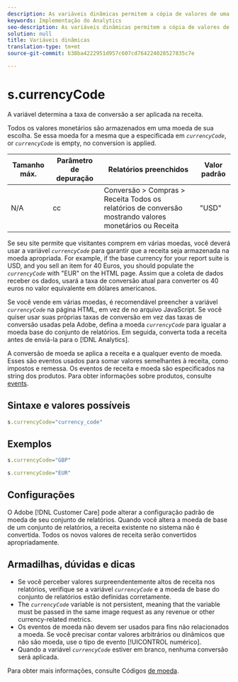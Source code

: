 ```yaml
---
description: As variáveis dinâmicas permitem a cópia de valores de uma variável para outra sem precisar digitar os valores completos várias vezes nas solicitações de imagem do site.
keywords: Implementação do Analytics
seo-description: As variáveis dinâmicas permitem a cópia de valores de uma variável para outra sem precisar digitar os valores completos várias vezes nas solicitações de imagem do site.
solution: null
title: Variáveis dinâmicas
translation-type: tm+mt
source-git-commit: b38ba4222951d957c607cd764224028527835c7e

---
```



# s.currencyCode

A variável determina a taxa de conversão a ser aplicada na receita.

Todos os valores monetários são armazenados em uma moeda de sua escolha. Se essa moeda for a mesma que a especificada em *`currencyCode`*, or *`currencyCode`* is empty, no conversion is applied.

| Tamanho máx. | Parâmetro de depuração | Relatórios preenchidos | Valor padrão |
|--- |--- |--- |--- |
| N/A | cc | Conversão &gt; Compras &gt; Receita Todos os relatórios de conversão mostrando valores monetários ou Receita | "USD" |

Se seu site permite que visitantes comprem em várias moedas, você deverá usar a variável *`currencyCode`* para garantir que a receita seja armazenada na moeda apropriada. For example, if the base currency for your report suite is USD, and you sell an item for 40 Euros, you should populate the *`currencyCode`* with "EUR" on the HTML page. Assim que a coleta de dados receber os dados, usará a taxa de conversão atual para converter os 40 euros no valor equivalente em dólares americanos.

Se você vende em várias moedas, é recomendável preencher a variável *`currencyCode`* na página HTML, em vez de no arquivo JavaScript. Se você quiser usar suas próprias taxas de conversão em vez das taxas de conversão usadas pela Adobe, defina a moeda *`currencyCode`* para igualar a moeda base do conjunto de relatórios. Em seguida, converta toda a receita antes de enviá-la para o [!DNL Analytics].

A conversão de moeda se aplica a receita e a qualquer evento de moeda. Esses são eventos usados para somar valores semelhantes à receita, como impostos e remessa. Os eventos de receita e moeda são especificados na string dos produtos. Para obter informações sobre produtos, consulte [events](https://docs.adobe.com/content/help/en/analytics/implementation/analytics-basics/ref-events.html).

## Sintaxe e valores possíveis

```js
s.currencyCode="currency_code"
```

## Exemplos

```js
s.currencyCode="GBP"
```

```js
s.currencyCode="EUR"
```

## Configurações

O Adobe [!DNL Customer Care] pode alterar a configuração padrão de moeda de seu conjunto de relatórios. Quando você altera a moeda de base de um conjunto de relatórios, a receita existente no sistema não é convertida. Todos os novos valores de receita serão convertidos apropriadamente.

## Armadilhas, dúvidas e dicas

* Se você perceber valores surpreendentemente altos de receita nos relatórios, verifique se a variável *`currencyCode`* e a moeda de base do conjunto de relatórios estão definidas corretamente.
* The *`currencyCode`* variable is not persistent, meaning that the variable must be passed in the same image request as any revenue or other currency-related metrics.
* Os eventos de moeda não devem ser usados para fins não relacionados a moeda. Se você precisar contar valores arbitrários ou dinâmicos que não são moeda, use o tipo de evento [!UICONTROL numérico].
* Quando a variável *`currencyCode`* estiver em branco, nenhuma conversão será aplicada.

Para obter mais informações, consulte Códigos [de moeda](https://docs.adobe.com/content/help/en/analytics/admin/admin-tools/currency.html).
